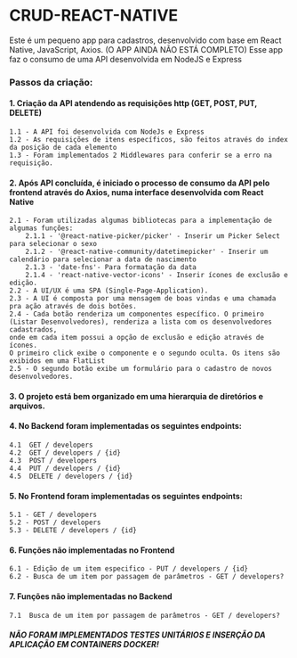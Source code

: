 # CRUD-REACT-NATIVE

Este é um pequeno app para cadastros, desenvolvido com base em React Native, JavaScript, Axios. (O APP AINDA NÃO ESTÁ COMPLETO)
Esse app faz o consumo de uma API desenvolvida em NodeJS e Express

###  Passos da criação:
#### 1.  Criação da API atendendo as requisições http (GET, POST, PUT, DELETE)
    1.1 - A API foi desenvolvida com NodeJs e Express
    1.2 - As requisições de itens específicos, são feitos através do index da posição de cada elemento
    1.3 - Foram implementados 2 Middlewares para conferir se a erro na requisição.

#### 2. Após API concluída, é iniciado o processo de consumo da API pelo frontend através do Axios, numa interface desenvolvida com React Native
	2.1 - Foram utilizadas algumas bibliotecas para a implementação de algumas funções: 
		2.1.1 - '@react-native-picker/picker' - Inserir um Picker Select para selecionar o sexo
		2.1.2 - '@react-native-community/datetimepicker' - Inserir um calendário para selecionar a data de nascimento
		2.1.3 - 'date-fns'- Para formatação da data
		2.1.4 - 'react-native-vector-icons' - Inserir ícones de exclusão e edição.
	2.2 - A UI/UX é uma SPA (Single-Page-Application).
	2.3 - A UI é composta por uma mensagem de boas vindas e uma chamada pra ação através de dois botões.
	2.4 - Cada botão renderiza um componentes específico. O primeiro (Listar Desenvolvedores), renderiza a lista com os desenvolvedores cadastrados, 
    onde em cada item possui a opção de exclusão e edição através de ícones. 
    O primeiro click exibe o componente e o segundo oculta. Os itens são exibidos em uma FlatList
	2.5 - O segundo botão exibe um formulário para o cadastro de novos desenvolvedores.
#### 3.  O projeto está bem organizado em uma hierarquia de diretórios e arquivos.
    
#### 4.  No Backend foram implementadas os seguintes endpoints:
    4.1  GET / developers
    4.2  GET / developers / {id}
    4.3  POST / developers
    4.4  PUT / developers / {id}
    4.5  DELETE / developers / {id}
#### 5.  No Frontend foram implementadas os seguintes endpoints:
    5.1 - GET / developers
    5.2 - POST / developers
    5.3 - DELETE / developers / {id}
#### 6.  Funções não implementadas no Frontend
    6.1 - Edição de um item especifico - PUT / developers / {id}
    6.2 - Busca de um item por passagem de parâmetros - GET / developers?
#### 7.  Funções não implementadas no Backend
    
    7.1  Busca de um item por passagem de parâmetros - GET / developers?

#####      NÃO FORAM IMPLEMENTADOS TESTES UNITÁRIOS E INSERÇÃO DA APLICAÇÃO EM CONTAINERS DOCKER!

